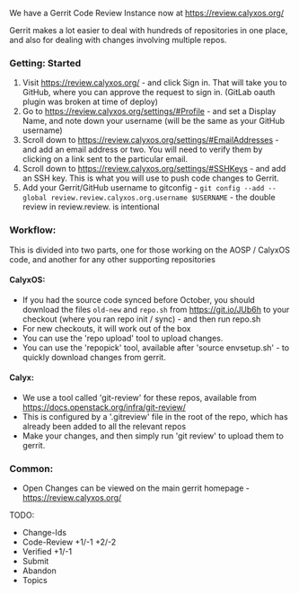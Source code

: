 We have a Gerrit Code Review Instance now at https://review.calyxos.org/

Gerrit makes a lot easier to deal with hundreds of repositories in one place, and also for dealing with changes involving multiple repos.

### Getting: Started ###
1) Visit https://review.calyxos.org/ - and click Sign in. That will take you to GitHub, where you can approve the request to sign in. (GitLab oauth plugin was broken at time of deploy)
2) Go to https://review.calyxos.org/settings/#Profile - and set a Display Name, and note down your username (will be the same as your GitHub username)
3) Scroll down to https://review.calyxos.org/settings/#EmailAddresses - and add an email address or two. You will need to verify them by clicking on a link sent to the particular email.
4) Scroll down to https://review.calyxos.org/settings/#SSHKeys - and add an SSH key. This is what you will use to push code changes to Gerrit.
5) Add your Gerrit/GitHub username to gitconfig - `git config --add --global review.review.calyxos.org.username $USERNAME` - the double review in review.review. is intentional

### Workflow: ###

This is divided into two parts, one for those working on the AOSP / CalyxOS code, and another for any other supporting repositories

#### CalyxOS: ####
* If you had the source code synced before October, you should download the files `old-new` and `repo.sh` from https://git.io/JUb6h to your checkout (where you ran repo init / sync) - and then run repo.sh
* For new checkouts, it will work out of the box
* You can use the 'repo upload' tool to upload changes.
* You can use the 'repopick' tool, available after 'source envsetup.sh' - to quickly download changes from gerrit.

#### Calyx: ####
* We use a tool called 'git-review' for these repos, available from https://docs.openstack.org/infra/git-review/
* This is configured by a '.gitreview' file in the root of the repo, which has already been added to all the relevant repos
* Make your changes, and then simply run 'git review' to upload them to gerrit.

### Common: ###
* Open Changes can be viewed on the main gerrit homepage - https://review.calyxos.org/

TODO:
* Change-Ids
* Code-Review +1/-1 +2/-2
* Verified +1/-1
* Submit
* Abandon
* Topics